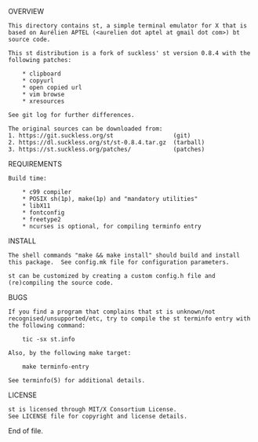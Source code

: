 OVERVIEW

	This directory contains st, a simple terminal emulator for X that is
	based on Aurélien APTEL (<aurelien dot aptel at gmail dot com>) bt
	source code.

	This st distribution is a fork of suckless' st version 0.8.4 with the
	following patches:

		* clipboard
		* copyurl
		* open copied url
		* vim browse
		* xresources

	See git log for further differences.

	The original sources can be downloaded from:
	1. https://git.suckless.org/st                 (git)
	2. https://dl.suckless.org/st/st-0.8.4.tar.gz  (tarball)
	3. https://st.suckless.org/patches/            (patches)

REQUIREMENTS

	Build time:

		* c99 compiler
		* POSIX sh(1p), make(1p) and "mandatory utilities"
		* libX11
		* fontconfig
		* freetype2
		* ncurses is optional, for compiling terminfo entry

INSTALL

	The shell commands "make && make install" should build and install
	this package.  See config.mk file for configuration parameters.

	st can be customized by creating a custom config.h file and
	(re)compiling the source code.

BUGS

	If you find a program that complains that st is unknown/not
	recognised/unsupported/etc, try to compile the st terminfo entry with
	the following command:

		tic -sx st.info
	
	Also, by the following make target:

		make terminfo-entry

	See terminfo(5) for additional details.

LICENSE

	st is licensed through MIT/X Consortium License.
	See LICENSE file for copyright and license details.

End of file.
